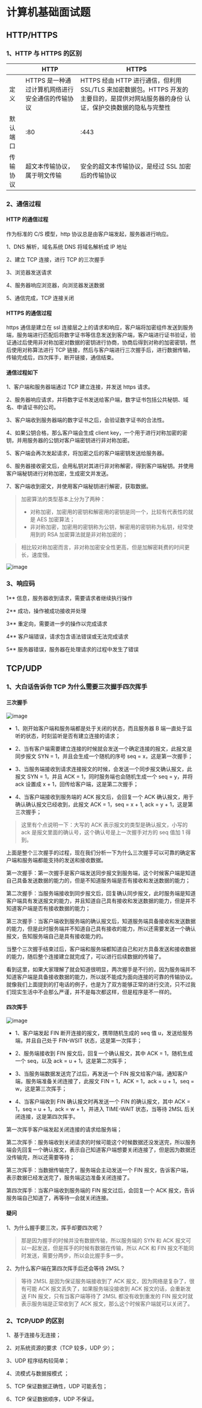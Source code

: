 # 计算机基础面试题

## HTTP/HTTPS

### 1、HTTP 与 HTTPS 的区别

|          | HTTP                                             | HTTPS                                                                                                                                  |
| -------- | ------------------------------------------------ | -------------------------------------------------------------------------------------------------------------------------------------- |
| 定义     | HTTPS 是一种通过计算机网络进行安全通信的传输协议 | HTTPS 经由 HTTP 进行通信，但利用 SSL/TLS 来加密数据包。HTTPS 开发的主要目的，是提供对网站服务器的身份 认证，保护交换数据的隐私与完整性 |
| 默认端口 | :80                                              | :443                                                                                                                                   |
| 传输协议 | 超文本传输协议，属于明文传输                     | 安全的超文本传输协议，是经过 SSL 加密后的传输协议                                                                                      |

### 2、通信过程

#### HTTP 的通信过程

作为标准的 C/S 模型，http 协议总是由客户端发起，服务器进行响应。

1、DNS 解析，域名系统 DNS 将域名解析成 IP 地址

2、建立 TCP 连接，进行 TCP 的三次握手

3、浏览器发送请求

4、服务器响应浏览器，向浏览器发送数据

5、通信完成，TCP 连接关闭

#### HTTPS 的通信过程

https 通信是建立在 ssl 连接层之上的请求和响应，客户端将加密组件发送到服务端，服务端进行匹配后将数字证书等信息发送到客户端，客户端进行证书验证，验证通过后使用非对称加密对数据的密钥进行协商，协商后得到对称的加密密钥，然后使用对称算法进行 TCP 链接，然后与客户端进行三次握手后，进行数据传输，传输完成后，四次挥手，断开链接，通信结束。

#### 通信过程如下

1、客户端和服务器端通过 TCP 建立连接，并发送 https 请求。

2、服务器响应请求，并将数字证书发送给客户端，数字证书包括公共秘钥、域名、申请证书的公司。

3、客户端收到服务器端的数字证书之后，会验证数字证书的合法性。

4、如果公钥合格，那么客户端会生成 client key，一个用于进行对称加密的密钥，并用服务器的公钥对客户端密钥进行非对称加密。

5、客户端会再次发起请求，将加密之后的客户端密钥发送给服务器。

6、服务器接收密文后，会用私钥对其进行非对称解密，得到客户端秘钥。并使用客户端秘钥进行对称加密，生成密文并发送。

7、客户端收到密文，并使用客户端秘钥进行解密，获取数据。

> 加密算法的类型基本上分为了两种：
>
> - 对称加密，加密用的密钥和解密用的密钥是同一个，比较有代表性的就是 AES 加密算法；
> - 非对称加密，加密用的密钥称为公钥，解密用的密钥称为私钥，经常使用到的 RSA 加密算法就是非对称加密的；

> 相比较对称加密而言，非对称加密安全性更高，但是加解密耗费的时间更长，速度慢。

![image](https://raw.githubusercontent.com/v1ncent9527/AndroidInterview/main/Snapshot/https_communication_process.webp)

### 3、响应码

1\*\* 信息，服务器收到请求，需要请求者继续执行操作

2\*\* 成功，操作被成功接收并处理

3\*\* 重定向，需要进一步的操作以完成请求

4\*\* 客户端错误，请求包含语法错误或无法完成请求

5\*\* 服务器错误，服务器在处理请求的过程中发生了错误

## TCP/UDP

### 1、大白话告诉你 TCP 为什么需要三次握手四次挥手

#### 三次握手

![image](https://raw.githubusercontent.com/v1ncent9527/AndroidInterview/main/Snapshot/three_handshakes.webp)

- 1、刚开始客户端和服务端都是处于关闭的状态，而且服务器 B 端一直处于监听的状态，时刻监听是否有建立连接的请求；

- 2、当有客户端需要建立连接的时候就会发送一个确定连接的报文，此报文是同步报文 SYN = 1，并且会生成一个随机的序号 seq = x，这是第一次握手；

- 3、当服务端接收到请求连接报文的时候，会发送一个同步报文确认报文，此报文 SYN = 1，并且 ACK = 1，同时服务端也会随机生成一个 seq = y，并将 ack 设置成 x + 1，回传给客户端，这是第二次握手；

- 4、当客户端接收到服务端的 ACK 报文后，会回复一个 ACK 确认报文，用于确认确认报文已经收到，此报文 ACK = 1，seq = x + 1, ack = y + 1，这是第三次握手；

> 这里有个点说明一下：大写的 ACK 表示报文的类型是确认报文，小写的 ack 是报文里面的确认号，这个确认号是上一次握手对方的 seq 值加 1 得到。

上面是整个三次握手的过程，现在我们分析一下为什么三次握手可以可靠的确定客户端和服务端都能支持的发送和接收数据。

第一次握手：第一次握手是客户端发送同步报文到服务端，这个时候客户端是知道自己具备发送数据的能力的，但是不知道服务端是否有接收和发送数据的能力；

第二次握手：当服务端接收到同步报文后，回复确认同步报文，此时服务端是知道客户端具有发送报文的能力，并且知道自己具有接收和发送数据的能力，但是并不知道客户端是否有接收数据的能力；

第三次握手：当客户端收到服务端的确认报文后，知道服务端具备接收和发送数据的能力，但是此时服务端并不知道自己具有接收的能力，所以还需要发送一个确认报文，告知服务端自己是具有接收能力的。

当整个三次握手结束过后，客户端和服务端都知道自己和对方具备发送和接收数据的能力，随后整个连接建立就完成了，可以进行后续数据的传输了。

看到这里，如果大家理解了就会知道很明显，两次握手是不行的，因为服务端并不知道客户端是具备接收数据的能力，所以就不能成为面向连接的可靠的传输协议。就像我们上面提到的打电话的例子，也是为了双方能够正常的进行交流，只不过我们现实生活中不会那么严谨，并不是每次都这样，但是程序是不一样的。

#### 四次挥手

![image](https://raw.githubusercontent.com/v1ncent9527/AndroidInterview/main/Snapshot/four_waves.webp)

- 1、客户端发起 FIN 断开连接的报文，携带随机生成的 seq 值 u，发送给服务端，并且自己处于 FIN-WSIT 状态，这是第一次挥手；

- 2、服务端接收到 FIN 报文后，回复一个确认报文，其中 ACK = 1，随机生成一个 seq，以及 ack = u + 1，这是第二次挥手；

- 3、当服务端数据发送完了过后，再发送一个 FIN 报文给客户端，通知客户端，服务端准备关闭连接了，此报文 FIN = 1，ACK = 1，ack = u + 1，seq = w，这是第三次挥手；

- 4、当客户端收到 FIN 确认报文时再发送一个 FIN 的确认报文，其中 ACK = 1，seq = u + 1，ack = w + 1，并进入 TIME-WAIT 状态，当等待 2MSL 后关闭连接，这是第四次挥手。

第一次挥手客户端发起关闭连接的请求给服务端；

第二次挥手：服务端收到关闭请求的时候可能这个时候数据还没发送完，所以服务端会先回复一个确认报文，表示自己知道客户端想要关闭连接了，但是因为数据还没传输完，所以还需要等待；

第三次挥手：当数据传输完了，服务端会主动发送一个 FIN 报文，告诉客户端，表示数据已经发送完了，服务端这边准备关闭连接了。

第四次挥手：当客户端收到服务端的 FIN 报文过后，会回复一个 ACK 报文，告诉服务端自己知道了，再等待一会就关闭连接。

#### 疑问

1、为什么握手要三次，挥手却要四次呢？

> 那是因为握手的时候并没有数据传输，所以服务端的 SYN 和 ACK 报文可以一起发送，但是挥手的时候有数据在传输，所以 ACK 和 FIN 报文不能同时发送，需要分两步，所以会比握手多一步。

2、为什么客户端在第四次挥手后还会等待 2MSL？

> 等待 2MSL 是因为保证服务端接收到了 ACK 报文，因为网络是复杂了，很有可能 ACK 报文丢失了，如果服务端没接收到 ACK 报文的话，会重新发送 FIN 报文，只有当客户端等待了 2MSL 都没有收到重发的 FIN 报文时就表示服务端是正常收到了 ACK 报文，那么这个时候客户端就可以关闭了。

### 2、TCP/UDP 的区别

1、基于连接与无连接；

2、对系统资源的要求（TCP 较多，UDP 少）；

3、UDP 程序结构较简单；

4、流模式与数据报模式 ；

5、TCP 保证数据正确性，UDP 可能丢包；

6、TCP 保证数据顺序，UDP 不保证。
